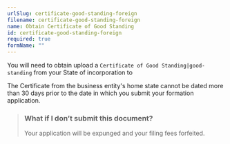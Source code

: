 ```yaml
---
urlSlug: certificate-good-standing-foreign
filename: certificate-good-standing-foreign
name: Obtain Certificate of Good Standing
id: certificate-good-standing-foreign
required: true
formName: ""
---
```

You will need to obtain upload a `Certificate of Good Standing|good-standing` from your State of incorporation to

The Certificate from the business entity's home state cannot be dated more than 30 days prior to the date in which you submit your formation application.

> ### What if I don’t submit this document?
>
> Your application will be expunged and your filing fees forfeited.